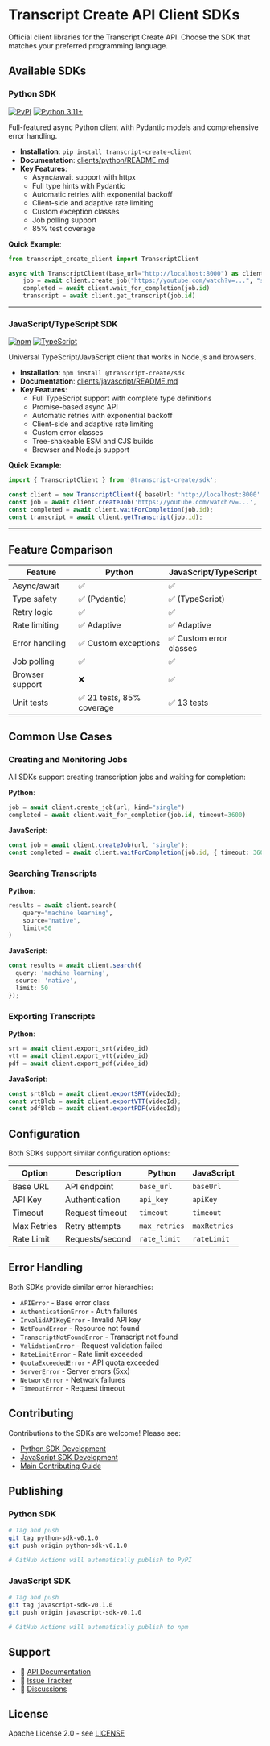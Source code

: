 # Transcript Create API Client SDKs

Official client libraries for the Transcript Create API. Choose the SDK that matches your preferred programming language.

## Available SDKs

### Python SDK
[![PyPI](https://img.shields.io/pypi/v/transcript-create-client.svg)](https://pypi.org/project/transcript-create-client/)
[![Python 3.11+](https://img.shields.io/badge/python-3.11+-blue.svg)](https://www.python.org/downloads/)

Full-featured async Python client with Pydantic models and comprehensive error handling.

- **Installation**: `pip install transcript-create-client`
- **Documentation**: [clients/python/README.md](python/README.md)
- **Key Features**:
  - Async/await support with httpx
  - Full type hints with Pydantic
  - Automatic retries with exponential backoff
  - Client-side and adaptive rate limiting
  - Custom exception classes
  - Job polling support
  - 85% test coverage

**Quick Example**:
```python
from transcript_create_client import TranscriptClient

async with TranscriptClient(base_url="http://localhost:8000") as client:
    job = await client.create_job("https://youtube.com/watch?v=...", "single")
    completed = await client.wait_for_completion(job.id)
    transcript = await client.get_transcript(job.id)
```

---

### JavaScript/TypeScript SDK
[![npm](https://img.shields.io/npm/v/@transcript-create/sdk.svg)](https://www.npmjs.com/package/@transcript-create/sdk)
[![TypeScript](https://img.shields.io/badge/TypeScript-5.0+-blue.svg)](https://www.typescriptlang.org/)

Universal TypeScript/JavaScript client that works in Node.js and browsers.

- **Installation**: `npm install @transcript-create/sdk`
- **Documentation**: [clients/javascript/README.md](javascript/README.md)
- **Key Features**:
  - Full TypeScript support with complete type definitions
  - Promise-based async API
  - Automatic retries with exponential backoff
  - Client-side and adaptive rate limiting
  - Custom error classes
  - Tree-shakeable ESM and CJS builds
  - Browser and Node.js support

**Quick Example**:
```typescript
import { TranscriptClient } from '@transcript-create/sdk';

const client = new TranscriptClient({ baseUrl: 'http://localhost:8000' });
const job = await client.createJob('https://youtube.com/watch?v=...', 'single');
const completed = await client.waitForCompletion(job.id);
const transcript = await client.getTranscript(job.id);
```

---

## Feature Comparison

| Feature | Python | JavaScript/TypeScript |
|---------|--------|----------------------|
| Async/await | ✅ | ✅ |
| Type safety | ✅ (Pydantic) | ✅ (TypeScript) |
| Retry logic | ✅ | ✅ |
| Rate limiting | ✅ Adaptive | ✅ Adaptive |
| Error handling | ✅ Custom exceptions | ✅ Custom error classes |
| Job polling | ✅ | ✅ |
| Browser support | ❌ | ✅ |
| Unit tests | ✅ 21 tests, 85% coverage | ✅ 13 tests |

## Common Use Cases

### Creating and Monitoring Jobs

All SDKs support creating transcription jobs and waiting for completion:

**Python**:
```python
job = await client.create_job(url, kind="single")
completed = await client.wait_for_completion(job.id, timeout=3600)
```

**JavaScript**:
```typescript
const job = await client.createJob(url, 'single');
const completed = await client.waitForCompletion(job.id, { timeout: 3600000 });
```

### Searching Transcripts

**Python**:
```python
results = await client.search(
    query="machine learning",
    source="native",
    limit=50
)
```

**JavaScript**:
```typescript
const results = await client.search({
  query: 'machine learning',
  source: 'native',
  limit: 50
});
```

### Exporting Transcripts

**Python**:
```python
srt = await client.export_srt(video_id)
vtt = await client.export_vtt(video_id)
pdf = await client.export_pdf(video_id)
```

**JavaScript**:
```typescript
const srtBlob = await client.exportSRT(videoId);
const vttBlob = await client.exportVTT(videoId);
const pdfBlob = await client.exportPDF(videoId);
```

## Configuration

Both SDKs support similar configuration options:

| Option | Description | Python | JavaScript |
|--------|-------------|--------|------------|
| Base URL | API endpoint | `base_url` | `baseUrl` |
| API Key | Authentication | `api_key` | `apiKey` |
| Timeout | Request timeout | `timeout` | `timeout` |
| Max Retries | Retry attempts | `max_retries` | `maxRetries` |
| Rate Limit | Requests/second | `rate_limit` | `rateLimit` |

## Error Handling

Both SDKs provide similar error hierarchies:

- `APIError` - Base error class
- `AuthenticationError` - Auth failures
- `InvalidAPIKeyError` - Invalid API key
- `NotFoundError` - Resource not found
- `TranscriptNotFoundError` - Transcript not found
- `ValidationError` - Request validation failed
- `RateLimitError` - Rate limit exceeded
- `QuotaExceededError` - API quota exceeded
- `ServerError` - Server errors (5xx)
- `NetworkError` - Network failures
- `TimeoutError` - Request timeout

## Contributing

Contributions to the SDKs are welcome! Please see:

- [Python SDK Development](python/README.md#development)
- [JavaScript SDK Development](javascript/README.md#development)
- [Main Contributing Guide](../CONTRIBUTING.md)

## Publishing

### Python SDK

```bash
# Tag and push
git tag python-sdk-v0.1.0
git push origin python-sdk-v0.1.0

# GitHub Actions will automatically publish to PyPI
```

### JavaScript SDK

```bash
# Tag and push
git tag javascript-sdk-v0.1.0
git push origin javascript-sdk-v0.1.0

# GitHub Actions will automatically publish to npm
```

## Support

- 📖 [API Documentation](../README.md#api-reference-selected)
- 🐛 [Issue Tracker](https://github.com/subculture-collective/transcript-create/issues)
- 💬 [Discussions](https://github.com/subculture-collective/transcript-create/discussions)

## License

Apache License 2.0 - see [LICENSE](../LICENSE)

